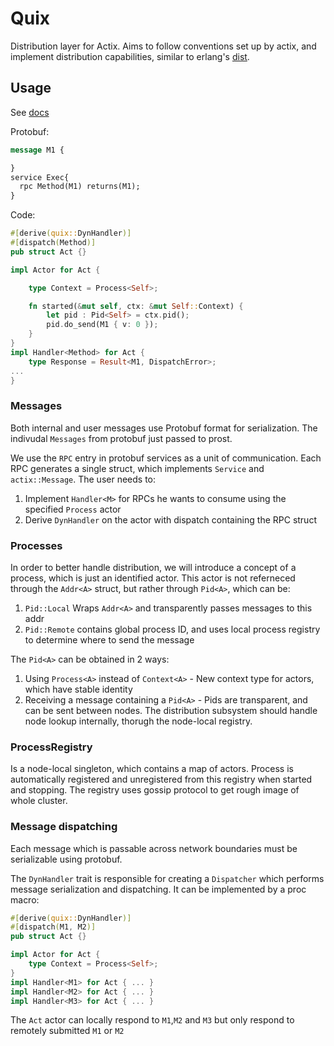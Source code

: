 # Quix
Distribution layer for Actix.
Aims to follow conventions set up by actix, and implement distribution capabilities, similar to erlang's [dist](https://erlang.org/doc/apps/erts/erl_dist_protocol.html).

## Usage 
See [docs](https://docs.rs/quix)


Protobuf:
```protobuf
message M1 {

}
service Exec{
  rpc Method(M1) returns(M1);
}
```

Code:
```rust
#[derive(quix::DynHandler)]
#[dispatch(Method)]
pub struct Act {}

impl Actor for Act {

    type Context = Process<Self>;

    fn started(&mut self, ctx: &mut Self::Context) {
        let pid : Pid<Self> = ctx.pid();
        pid.do_send(M1 { v: 0 });
    }
}
impl Handler<Method> for Act { 
    type Response = Result<M1, DispatchError>;
... 
}
```
### Messages
Both internal and user messages use Protobuf format for serialization. The indivudal `Messages` from protobuf just passed to
prost.

We use the `RPC` entry in protobuf services as a unit of communication. Each RPC generates a single struct, which implements
`Service` and `actix::Message`. The user needs to:
1. Implement `Handler<M>` for RPCs he wants to consume using the specified `Process` actor
2. Derive `DynHandler` on the actor with dispatch containing the RPC struct

### Processes
In order to better handle distribution, we will introduce a concept of a process, which is just an identified actor.
This actor is not referneced through the `Addr<A>` struct, but rather through `Pid<A>`, which can be: 
1. `Pid::Local` Wraps `Addr<A>` and transparently passes messages to this addr
2. `Pid::Remote` contains global process ID, and uses local process registry to determine where to send the message

The `Pid<A>` can be obtained in 2 ways: 
1. Using `Process<A>` instead of `Context<A>` - New context type for actors, which have stable identity
2. Receiving a message containing a `Pid<A>` - Pids are transparent, and can be sent between nodes.
The distribution subsystem should handle node lookup internally, thorugh the node-local registry.

### ProcessRegistry
Is a node-local singleton, which contains a map of actors. Process is automatically registered and unregistered from this 
registry when started and stopping. The registry uses gossip protocol to get rough image of whole cluster.

### Message dispatching
Each message which is passable across network boundaries must be serializable using protobuf.

The `DynHandler` trait is responsible for creating a `Dispatcher` which performs message serialization and
dispatching. It can be implemented by a proc macro:

```rust
#[derive(quix::DynHandler)]
#[dispatch(M1, M2)]
pub struct Act {}

impl Actor for Act {
    type Context = Process<Self>;
}
impl Handler<M1> for Act { ... }
impl Handler<M2> for Act { ... }
impl Handler<M3> for Act { ... }
```

The `Act` actor can locally respond to `M1`,`M2` and `M3` but only respond to remotely submitted `M1` or `M2`